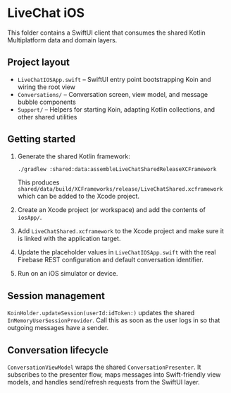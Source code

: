 # LiveChat iOS

This folder contains a SwiftUI client that consumes the shared Kotlin Multiplatform data and domain layers.

## Project layout

- `LiveChatIOSApp.swift` – SwiftUI entry point bootstrapping Koin and wiring the root view
- `Conversations/` – Conversation screen, view model, and message bubble components
- `Support/` – Helpers for starting Koin, adapting Kotlin collections, and other shared utilities

## Getting started

1. Generate the shared Kotlin framework:

   ```bash
   ./gradlew :shared:data:assembleLiveChatSharedReleaseXCFramework
   ```

   This produces `shared/data/build/XCFrameworks/release/LiveChatShared.xcframework` which can be added to the Xcode project.

2. Create an Xcode project (or workspace) and add the contents of `iosApp/`.

3. Add `LiveChatShared.xcframework` to the Xcode project and make sure it is linked with the application target.

4. Update the placeholder values in `LiveChatIOSApp.swift` with the real Firebase REST configuration and default conversation identifier.

5. Run on an iOS simulator or device.

## Session management

`KoinHolder.updateSession(userId:idToken:)` updates the shared `InMemoryUserSessionProvider`. Call this as soon as the user logs in so that outgoing messages have a sender.

## Conversation lifecycle

`ConversationViewModel` wraps the shared `ConversationPresenter`. It subscribes to the presenter flow, maps messages into Swift-friendly view models, and handles send/refresh requests from the SwiftUI layer.
